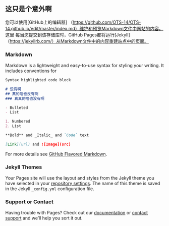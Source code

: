 ## 这只是个意外啊

您可以使用[GitHub上的编辑器] （https://github.com/OTS-14/OTS-14.github.io/edit/master/index.md）维护和预览Markdown文件中网站的内容。
这里
每当您提交到该存储库时，GitHub Pages都将运行[Jekyll] （https://jekyllrb.com/）从Markdown文件中的内容重建站点中的页面。

### Markdown

Markdown is a lightweight and easy-to-use syntax for styling your writing. It includes conventions for

```markdown
Syntax highlighted code block

# 没有啊
## 真的啥也没有啊
### 真真的啥也没有啊

- Bulleted
- List

1. Numbered
2. List

**Bold** and _Italic_ and `Code` text

[Link](url) and ![Image](src)
```

For more details see [GitHub Flavored Markdown](https://guides.github.com/features/mastering-markdown/).

### Jekyll Themes

Your Pages site will use the layout and styles from the Jekyll theme you have selected in your [repository settings](https://github.com/OTS-14/OTS-14.github.io/settings). The name of this theme is saved in the Jekyll `_config.yml` configuration file.

### Support or Contact

Having trouble with Pages? Check out our [documentation](https://help.github.com/categories/github-pages-basics/) or [contact support](https://github.com/contact) and we’ll help you sort it out.
